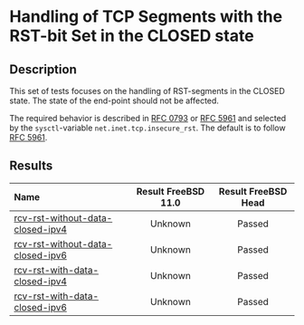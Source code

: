 # Handling of TCP Segments with the RST-bit Set in the CLOSED state

## Description
This set of tests focuses on the handling of RST-segments in the CLOSED state. The state of the end-point should not be affected.

The required behavior is described in [RFC 0793](https://tools.ietf.org/html/rfc0793) or
[RFC 5961](https://tools.ietf.org/html/rfc5961#section-3) and selected by the
`sysctl`-variable `net.inet.tcp.insecure_rst`.
The default is to follow [RFC 5961](https://tools.ietf.org/html/rfc5961#section-3).

## Results

| Name                                                                                                                                                                                   | Result FreeBSD 11.0 | Result FreeBSD Head |
|:---------------------------------------------------------------------------------------------------------------------------------------------------------------------------------------|:-------------------:|:-------------------:|
|[rcv-rst-without-data-closed-ipv4](rcv-rst-without-data-closed-ipv4.pkt "Ensure that the reception of a RST-segment in the CLOSED state does not trigger the sending of a RST-segment") | Unknown             | Passed              |
|[rcv-rst-without-data-closed-ipv6](rcv-rst-without-data-closed-ipv6.pkt "Ensure that the reception of a RST-segment in the CLOSED state does not trigger the sending of a RST-segment") | Unknown             | Passed              |
|[rcv-rst-with-data-closed-ipv4](rcv-rst-with-data-closed-ipv4.pkt "Ensure that the reception of a RST-segment in the CLOSED state does not trigger the sending of a RST-segment")       | Unknown             | Passed              |
|[rcv-rst-with-data-closed-ipv6](rcv-rst-with-data-closed-ipv6.pkt "Ensure that the reception of a RST-segment in the CLOSED state does not trigger the sending of a RST-segment")       | Unknown             | Passed              |
